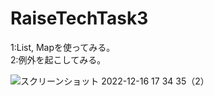 # RaiseTechTask3

1:List, Mapを使ってみる。<br>
2:例外を起こしてみる。

![スクリーンショット 2022-12-16 17 34 35（2）](https://user-images.githubusercontent.com/107293947/208057475-8e8725d4-c6c1-433f-b470-686f20a8905a.png)

